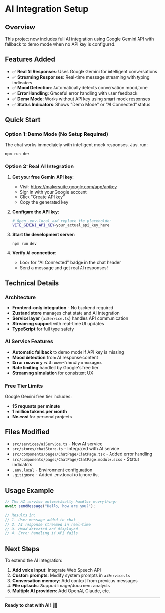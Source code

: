 # AI Integration Setup

## Overview
This project now includes full AI integration using Google Gemini API with fallback to demo mode when no API key is configured.

## Features Added
- ✅ **Real AI Responses**: Uses Google Gemini for intelligent conversations
- ✅ **Streaming Responses**: Real-time message streaming with typing indicators
- ✅ **Mood Detection**: Automatically detects conversation mood/tone
- ✅ **Error Handling**: Graceful error handling with user feedback
- ✅ **Demo Mode**: Works without API key using smart mock responses
- ✅ **Status Indicators**: Shows "Demo Mode" or "AI Connected" status

## Quick Start

### Option 1: Demo Mode (No Setup Required)
The chat works immediately with intelligent mock responses. Just run:
```bash
npm run dev
```

### Option 2: Real AI Integration

1. **Get your free Gemini API key**:
   - Visit: https://makersuite.google.com/app/apikey
   - Sign in with your Google account
   - Click "Create API key"
   - Copy the generated key

2. **Configure the API key**:
   ```bash
   # Open .env.local and replace the placeholder
   VITE_GEMINI_API_KEY=your_actual_api_key_here
   ```

3. **Start the development server**:
   ```bash
   npm run dev
   ```

4. **Verify AI connection**:
   - Look for "AI Connected" badge in the chat header
   - Send a message and get real AI responses!

## Technical Details

### Architecture
- **Frontend-only integration** - No backend required
- **Zustand store** manages chat state and AI integration
- **Service layer** (`aiService.ts`) handles API communication
- **Streaming support** with real-time UI updates
- **TypeScript** for full type safety

### AI Service Features
- **Automatic fallback** to demo mode if API key is missing
- **Mood detection** from AI response content
- **Error recovery** with user-friendly messages
- **Rate limiting** handled by Google's free tier
- **Streaming simulation** for consistent UX

### Free Tier Limits
Google Gemini free tier includes:
- **15 requests per minute**
- **1 million tokens per month**
- **No cost** for personal projects

## Files Modified
- `src/services/aiService.ts` - New AI service
- `src/stores/chatStore.ts` - Integrated with AI service
- `src/components/pages/ChatPage/ChatPage.tsx` - Added error handling
- `src/components/pages/ChatPage/ChatPage.module.scss` - Status indicators
- `.env.local` - Environment configuration
- `.gitignore` - Added .env.local to ignore list

## Usage Example

```typescript
// The AI service automatically handles everything:
await sendMessage("Hello, how are you?");

// Results in:
// 1. User message added to chat
// 2. AI response streamed in real-time
// 3. Mood detected and displayed
// 4. Error handling if API fails
```

## Next Steps

To extend the AI integration:

1. **Add voice input**: Integrate Web Speech API
2. **Custom prompts**: Modify system prompts in `aiService.ts`
3. **Conversation memory**: Add context from previous messages
4. **File uploads**: Support image/document analysis
5. **Multiple AI providers**: Add OpenAI, Claude, etc.

---

**Ready to chat with AI!** 🤖✨